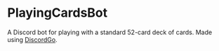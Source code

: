 # PlayingCardsBot
A Discord bot for playing with a standard 52-card deck of cards. Made using [DiscordGo](https://github.com/bwmarrin/discordgo).